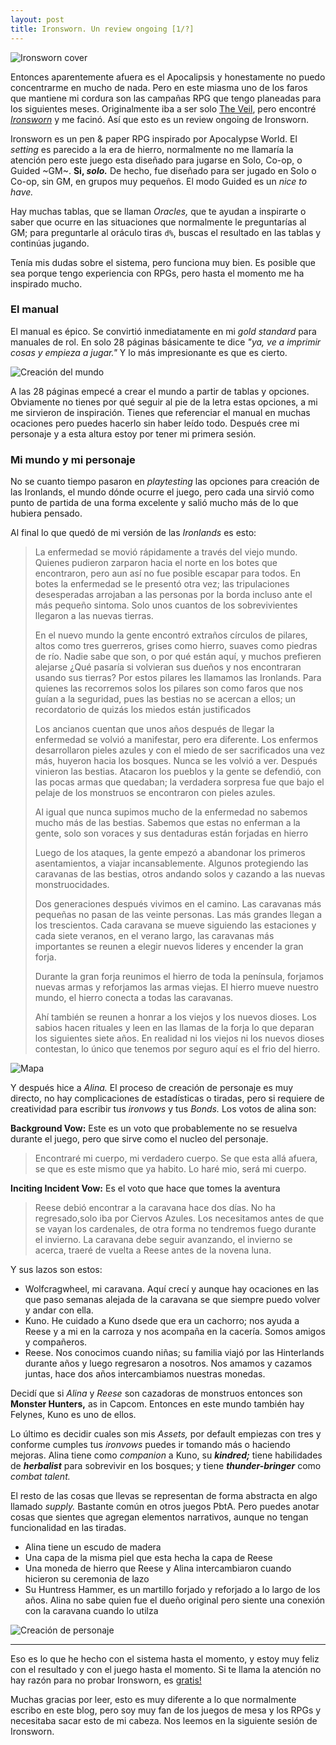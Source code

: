 ```yaml
---
layout: post
title: Ironsworn. Un review ongoing [1/?]
---
```


![Ironsworn cover][cover]

Entonces aparentemente afuera es el Apocalipsis y honestamente no puedo concentrarme en mucho de nada. Pero en este miasma uno de los faros que mantiene mi cordura son las campañas RPG que tengo planeadas para los siguientes meses. Originalmente iba a ser solo [The Veil](https://samjokopublishing.com/products/the-veil-cyberpunk-roleplaying-powered-by-the-apocalypse-digital-pdf-book), pero encontré [*Ironsworn*](https://www.ironswornrpg.com/) y me facinó. Así que esto es un review ongoing de Ironsworn.

<!--more-->

Ironsworn es un pen & paper RPG inspirado por Apocalypse World. El _setting_ es parecido a la era de hierro, normalmente no me llamaría la atención pero este juego esta diseñado para jugarse en Solo, Co-op, o Guided ~GM~. **Si, _solo._** De hecho, fue diseñado para ser jugado en Solo o Co-op, sin GM, en grupos muy pequeños. El modo Guided es un _nice to have._

Hay muchas tablas, que se llaman _Oracles,_ que te ayudan a inspirarte o saber que ocurre en las situaciones que normalmente le preguntarías al GM; para preguntarle al oráculo tiras `d%`, buscas el resultado en las tablas y continúas jugando.

Tenía mis dudas sobre el sistema, pero funciona muy bien. Es posible que sea porque tengo experiencia con RPGs, pero hasta el momento me ha inspirado mucho.

### El manual

El manual es épico. Se convirtió inmediatamente en mi _gold standard_ para manuales de rol. En solo 28 páginas básicamente te dice _"ya, ve a imprimir cosas y empieza a jugar."_ Y lo más impresionante es que es cierto.

![Creación del mundo][setup]

A las 28 páginas empecé a crear el mundo a partir de tablas y opciones. Obviamente no tienes por qué seguir al pie de la letra estas opciones, a mi me sirvieron de inspiración. Tienes que referenciar el manual en muchas ocaciones pero puedes hacerlo sin haber leído todo. Después cree mi personaje y a esta altura estoy por tener mi primera sesión.

### Mi mundo y mi personaje

No se cuanto tiempo pasaron en _playtesting_ las opciones para creación de las Ironlands, el mundo dónde ocurre el juego, pero cada una sirvió como punto de partida de una forma excelente y salió mucho más de lo que hubiera pensado.

Al final lo que quedó de mi versión de las _Ironlands_ es esto:

> La enfermedad se movió rápidamente a través del viejo mundo. Quienes pudieron zarparon hacia el norte en los botes que encontraron, pero aun así no fue posible escapar para todos. En botes la enfermedad se le presentó otra vez; las tripulaciones desesperadas arrojaban a las personas por la borda incluso ante el más pequeño sintoma. Solo unos cuantos de los sobrevivientes llegaron a las nuevas tierras.
>
> En el nuevo mundo la gente encontró extraños círculos de pilares, altos como tres guerreros, grises como hierro, suaves como piedras de río. Nadie sabe que son, o por qué están aquí, y muchos prefieren alejarse ¿Qué pasaría si volvieran sus dueños y nos encontraran usando sus tierras?
Por estos pilares les llamamos las Ironlands. Para quienes las recorremos solos los pilares son como faros que nos guían a la seguridad, pues las bestias no se acercan a ellos; un recordatorio de quizás los miedos están justificados
>
> Los ancianos cuentan que unos años después de llegar la enfermedad se volvió a manifestar, pero era diferente. Los enfermos desarrollaron pieles azules y con el miedo de ser sacrificados una vez más, huyeron hacia los bosques. Nunca se les volvió a ver.
> Después vinieron las bestias. Atacaron los pueblos y la gente se defendió, con las pocas armas que quedaban; la verdadera sorpresa fue que bajo el pelaje de los monstruos se encontraron con pieles azules.
>
> Al igual que nunca supimos mucho de la enfermedad no sabemos mucho más de las bestias. Sabemos que estas no enferman a la gente, solo son voraces y sus dentaduras están forjadas en hierro
>
> Luego de los ataques, la gente empezó a abandonar los primeros asentamientos, a viajar incansablemente. Algunos protegiendo las caravanas de las bestias, otros andando solos y cazando a las nuevas monstruocidades.
>
> Dos generaciones después vivimos en el camino. Las caravanas más pequeñas no pasan de las veinte personas. Las más grandes llegan a los trescientos. Cada caravana se mueve siguiendo las estaciones y cada siete veranos, en el verano largo, las caravanas más importantes se reunen a elegir nuevos lideres y encender la gran forja.
>
> Durante la gran forja reunimos el hierro de toda la península, forjamos nuevas armas y reforjamos las armas viejas. El hierro mueve nuestro mundo, el hierro conecta a todas las caravanas.
>
> Ahí también se reunen a honrar a los viejos y los nuevos dioses. Los sabios hacen rituales y leen en las llamas de la forja lo que deparan los siguientes siete años. En realidad ni los viejos ni los nuevos dioses contestan, lo único que tenemos por seguro aquí es el frio del hierro.

![Mapa][map]

Y después hice a _Alina._ El proceso de creación de personaje es muy directo, no hay complicaciones de estadísticas o tiradas, pero si requiere de creatividad para escribir tus _ironvows_ y tus _Bonds._ Los votos de alina son:

**Background Vow:** Este es un voto que probablemente no se resuelva durante el juego, pero que sirve como el nucleo del personaje.
> Encontraré mi cuerpo, mi verdadero cuerpo. Se que esta allá afuera, se que es este mismo que ya habito. Lo haré mio, será mi cuerpo.

**Inciting Incident Vow:** Es el voto que hace que tomes la aventura
> Reese debió encontrar a la caravana hace dos días. No ha regresado,solo iba por Ciervos Azules. Los necesitamos antes de que se vayan los cardenales, de otra forma no tendremos fuego durante el invierno. La caravana debe seguir avanzando, el invierno se acerca, traeré de vuelta a Reese antes de la novena luna.

Y sus lazos son estos:

- Wolfcragwheel, mi caravana. Aquí crecí y aunque hay ocaciones en las que paso semanas alejada de la caravana se que siempre puedo volver y andar con ella.
- Kuno. He cuidado a Kuno dsede que era un cachorro; nos ayuda a Reese y a mi en la carroza y nos acompaña en la cacería. Somos amigos y compañeros.
- Reese. Nos conocimos cuando niñas; su familia viajó por las Hinterlands durante años y luego regresaron a nosotros. Nos amamos y cazamos juntas, hace dos años intercambiamos nuestras monedas.

Decidí que si _Alina_ y _Reese_ son cazadoras de monstruos entonces son **Monster Hunters,** as in Capcom. Entonces en este mundo también hay Felynes, Kuno es uno de ellos.

Lo último es decidir cuales son mis _Assets,_ por default empiezas con tres y conforme cumples tus _ironvows_ puedes ir tomando más o haciendo mejoras. Alina tiene como _companion_ a Kuno, su _**kindred;**_ tiene habilidades de _**herbalist**_ para sobrevivir en los bosques; y tiene _**thunder-bringer**_ como _combat talent._

El resto de las cosas que llevas se representan de forma abstracta en algo llamado _supply._ Bastante común en otros juegos PbtA. Pero puedes anotar cosas que sientes que agregan elementos narrativos, aunque no tengan funcionalidad en las tiradas.
  - Alina tiene un escudo de madera
  - Una capa de la misma piel que esta hecha la capa de Reese
  - Una moneda de hierro que Reese y Alina intercambiaron cuando hicieron su ceremonia de lazo
  - Su Huntress Hammer, es un martillo forjado y reforjado a lo largo de los años. Alina no sabe quien fue el dueño original pero siente una conexión con la caravana cuando lo utilza

![Creación de personaje][character]


---

Eso es lo que he hecho con el sistema hasta el momento, y estoy muy feliz con el resultado y con el juego hasta el momento. Si te llama la atención no hay razón para no probar Ironsworn, es [gratis!](https://www.ironswornrpg.com/)

Muchas gracias por leer, esto es muy diferente a lo que normalmente escribo en este blog, pero soy muy fan de los juegos de mesa y los RPGs y necesitaba sacar esto de mi cabeza. Nos leemos en la siguiente sesión de Ironsworn.


[cover]: /assets/2020-04-01/cover.png
[setup]: /assets/2020-04-01/setup.png
[map]: /assets/2020-04-01/map.png
[character]: /assets/2020-04-01/character.png
